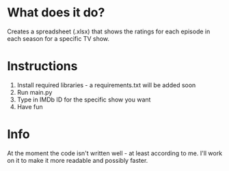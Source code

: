 # What does it do?
Creates a spreadsheet (.xlsx) that shows the ratings for each episode in each season for a specific TV show. 

# Instructions
1. Install required libraries - a requirements.txt will be added soon
2. Run main.py
3. Type in IMDb ID for the specific show you want
4. Have fun

# Info
At the moment the code isn't written well - at least according to me. I'll work on it to make it more readable and possibly faster.
